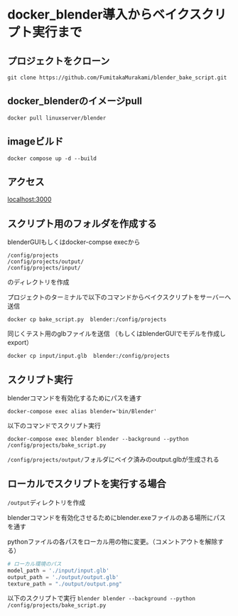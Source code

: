 # docker_blender導入からベイクスクリプト実行まで

## プロジェクトをクローン
```
git clone https://github.com/FumitakaMurakami/blender_bake_script.git
```

## docker_blenderのイメージpull

```
docker pull linuxserver/blender
```

## imageビルド
```
docker compose up -d --build
```

## アクセス
[localhost:3000](localhost:3000)

## スクリプト用のフォルダを作成する
blenderGUIもしくはdocker-compse execから
```
/config/projects
/config/projects/output/
/config/projects/input/
```
のディレクトリを作成

プロジェクトのターミナルで以下のコマンドからベイクスクリプトをサーバーへ送信

```
docker cp bake_script.py  blender:/config/projects
```

同じくテスト用のglbファイルを送信
（もしくはblenderGUIでモデルを作成しexport）
```
docker cp input/input.glb  blender:/config/projects
```

## スクリプト実行
blenderコマンドを有効化するためにパスを通す
```
docker-compose exec alias blender='bin/Blender'
```

以下のコマンドでスクリプト実行
```
docker-compose exec blender blender --background --python /config/projects/bake_script.py
```

`/config/projects/output/`フォルダにベイク済みのoutput.glbが生成される

## ローカルでスクリプトを実行する場合
`/output`ディレクトリを作成

blenderコマンドを有効化させるためにblender.exeファイルのある場所にパスを通す

pythonファイルの各パスをローカル用の物に変更。（コメントアウトを解除する）
```bake_script.py
# ローカル環境のパス
model_path = './input/input.glb'
output_path = './output/output.glb'
texture_path = "./output/output.png"
```



以下のスクリプトで実行
`blender blender --background --python /config/projects/bake_script.py`
